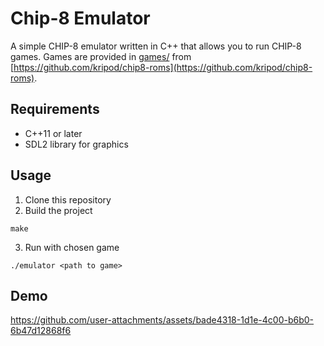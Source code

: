 # Chip-8 Emulator
A simple CHIP-8 emulator written in C++ that allows you to run CHIP-8 games. Games are provided in [games/](games/) from [https://github.com/kripod/chip8-roms](https://github.com/kripod/chip8-roms).

## Requirements
- C++11 or later
- SDL2 library for graphics

## Usage
1. Clone this repository
2. Build the project
```
make
```
3. Run with chosen game
```
./emulator <path to game>
```

## Demo
https://github.com/user-attachments/assets/bade4318-1d1e-4c00-b6b0-6b47d12868f6
